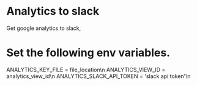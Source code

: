 # Analytics to slack
Get google analytics to slack,


# Set the following env variables.

ANALYTICS_KEY_FILE = file_location\n
ANALYTICS_VIEW_ID = analytics_view_id\n
ANALYTICS_SLACK_API_TOKEN = 'slack api token'\n
